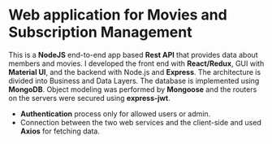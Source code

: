 # Web application for Movies and Subscription Management 

This is a **NodeJS** end-to-end app based **Rest API** that provides data about members and movies. 
I developed the front end with **React/Redux**, GUI with **Material UI**, and the backend with Node.js and **Express**. The architecture is divided into Business and Data Layers.
The database is implemented using **MongoDB**. Object modeling was performed by **Mongoose** and the routers on the servers were secured using **express-jwt**.
- **Authentication** process only for allowed users or admin.
- Connection between the two web services and the client-side and used **Axios** for fetching  data.
